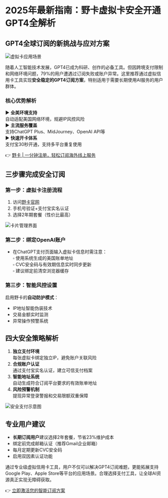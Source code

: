 # 2025年最新指南：野卡虚拟卡安全开通GPT4全解析

## GPT4全球订阅的新挑战与应对方案
![虚拟卡应用场景](https://bbtdd.com/wp-content/uploads/img/47962434.webp)

随着人工智能技术发展，GPT4已成为科研、创作的必备工具。但因跨境支付限制和网络环境问题，79%的用户遭遇过订阅失败或账户异常。这里推荐通过虚拟信用卡工具实现**安全稳定的GPT4订阅方案**，特别适用于需要长期使用AI服务的用户群体。

### 核心优势解析
▶️ **全美环境支持**  
自动适配美国网络环境，规避IP风控风险  
▶️ **主流服务覆盖**  
支持ChatGPT Plus、MidJourney、OpenAI API等  
▶️ **快速开卡体系**  
支付宝30秒开通，支持多平台重复使用  

👉 [野卡 | 一分钟注册，轻松订阅海外线上服务](https://bbtdd.com/yeka)

## 三步骤完成安全订阅
### 第一步：虚拟卡注册流程
1. 访问[野卡官网](https://bbtdd.com/yeka)
2. 手机号验证+支付宝实名认证
3. 选择2年期套餐（性价比最高）

![卡片管理界面](https://bbtdd.com/wp-content/uploads/img/9584980451.webp)

### 第二步：绑定OpenAI账户
- 在ChatGPT支付页面输入虚拟卡信息时需注意：  
  ▫️ 使用系统生成的美国账单地址  
  ▫️ CVC安全码与有效期信息实时同步更新  
  ▫️ 建议绑定前清空浏览器缓存

### 第三步：智能风控设置
启用野卡的**自动防护模式**：  
- IP地址智能伪装技术
- 交易金额实时监测
- 异常操作预警系统

## 四大安全策略解析
1. **独立支付环境**  
   每张虚拟卡绑定独立IP，避免账户关联风险
2. **合规账户认证**  
   通过支付宝实名认证，建立可信支付档案
3. **智能地址系统**  
   自动生成符合订阅平台要求的有效账单地址
4. **风险预警机制**  
   提现异常登录警报和交易限额双重保障

![安全支付示意图](https://bbtdd.com/wp-content/uploads/img/56474667142.webp)

## 专业用户建议
- **长期订阅用户**建议选择2年套餐，节省23%维护成本
- 绑定前完成邮箱认证（推荐Gmail企业邮箱）
- 每月定期更新CVC安全码
- 启用双因素认证功能

通过专业级虚拟信用卡工具，用户不仅可以解决GPT4订阅难题，更能拓展支持Google Play、Apple Store等平台的应用场景。合理选择支付工具，让全球AI资源真正实现无障碍获取。

👉 [立即激活您的智能订阅方案](https://bbtdd.com/yeka)